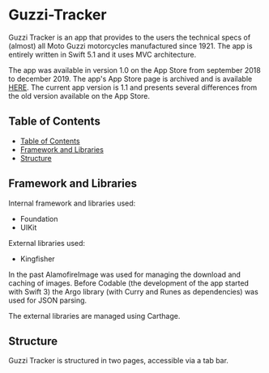 # Guzzi-Tracker

Guzzi Tracker is an app that provides to the users the technical specs of (almost) all Moto Guzzi motorcycles manufactured since 1921. The app is entirely written in Swift 5.1 and it uses MVC architecture.

The app was available in version 1.0 on the App Store from september 2018 to december 2019. The app's App Store page is archived and is available [HERE](http://archive.is/Pa68R).
The current app version is 1.1 and presents several differences from the old version available on the App Store.

## Table of Contents

- [Table of Contents](#table-of-contents)
- [Framework and Libraries](#frameworks-and-Libraries)
- [Structure](#structure)

## Framework and Libraries

Internal framework and libraries used:

* Foundation
* UIKit

External libraries used:

* Kingfisher

In the past AlamofireImage was used for managing the download and caching of images. Before Codable (the development of the app started with Swift 3) the Argo library (with Curry and Runes as dependencies) was used for JSON parsing.

The external libraries are managed using Carthage.

## Structure

Guzzi Tracker is structured in two pages, accessible via a tab bar.
